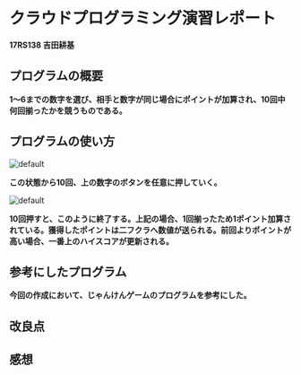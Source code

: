 # クラウドプログラミング演習レポート
<strong>17RS138 吉田耕基</strong>
## プログラムの概要
<strong>1～6までの数字を選び、相手と数字が同じ場合にポイントが加算され、10回中何回揃ったかを競うものである。</strong>
## プログラムの使い方
![default](https://user-images.githubusercontent.com/44153008/51667527-ac58c400-2003-11e9-9cd1-7245f5ce9357.PNG)

<strong>この状態から10回、上の数字のボタンを任意に押していく。</strong>

![default](https://user-images.githubusercontent.com/44153008/51715307-7e16cb00-207b-11e9-80bc-9e6a8d0155b7.PNG)

<strong>10回押すと、このように終了する。上記の場合、1回揃ったため1ポイント加算されている。獲得したポイントは二フクラへ数値が送られる。前回よりポイントが高い場合、一番上のハイスコアが更新される。</strong>

## 参考にしたプログラム
<strong>今回の作成において、じゃんけんゲームのプログラムを参考にした。</strong>
## 改良点
## 感想
